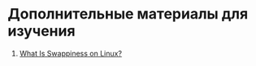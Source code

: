 # Дополнительные материалы для изучения

1. [What Is Swappiness on Linux?](https://www.howtogeek.com/449691/what-is-swapiness-on-linux-and-how-to-change-it/)